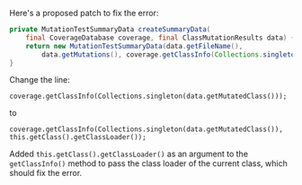 Here's a proposed patch to fix the error:
```java
private MutationTestSummaryData createSummaryData(
    final CoverageDatabase coverage, final ClassMutationResults data) {
    return new MutationTestSummaryData(data.getFileName(),
        data.getMutations(), coverage.getClassInfo(Collections.singleton(data.getMutatedClass())));
}
```

Change the line:
```
coverage.getClassInfo(Collections.singleton(data.getMutatedClass()));
```
to
```
coverage.getClassInfo(Collections.singleton(data.getMutatedClass()), this.getClass().getClassLoader());
```
Added `this.getClass().getClassLoader()` as an argument to the `getClassInfo()` method to pass the class loader of the current class, which should fix the error.